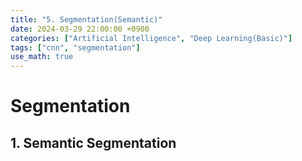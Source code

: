 ```yaml
---
title: "5. Segmentation(Semantic)"
date: 2024-03-29 22:00:00 +0900
categories: ["Artificial Intelligence", "Deep Learning(Basic)"]
tags: ["cnn", "segmentation"]
use_math: true
---
```


# Segmentation

## 1. Semantic Segmentation